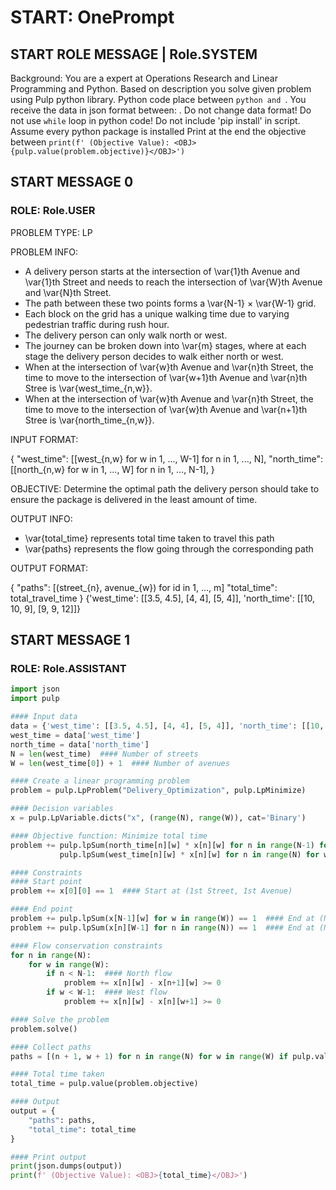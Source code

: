 # START: OnePrompt 
## START ROLE MESSAGE | Role.SYSTEM 
Background: You are a expert at Operations Research and Linear Programming and Python. Based on description you solve given problem using Pulp python library. Python code place between ```python and ```. You receive the data in json format between: <DATA></DATA>. Do not change data format! Do not use `while` loop in python code! Do not include 'pip install' in script. Assume every python package is installed Print at the end the objective between <OBJ></OBJ> `print(f' (Objective Value): <OBJ>{pulp.value(problem.objective)}</OBJ>')`  
## START MESSAGE 0 
### ROLE: Role.USER
<DESCRIPTION>
PROBLEM TYPE: LP

PROBLEM INFO:

- A delivery person starts at the intersection of \var{1}th Avenue and \var{1}th Street and needs to reach the intersection of \var{W}th Avenue and \var{N}th Street.
- The path between these two points forms a \var{N-1} × \var{W-1} grid.
- Each block on the grid has a unique walking time due to varying pedestrian traffic during rush hour.
- The delivery person can only walk north or west.
- The journey can be broken down into \var{m} stages, where at each stage the delivery person decides to walk either north or west.
- When at the intersection of \var{w}th Avenue and \var{n}th Street, the time to move to the intersection of \var{w+1}th Avenue and \var{n}th Stree is \var{west_time_{n,w}}.
- When at the intersection of \var{w}th Avenue and \var{n}th Street, the time to move to the intersection of \var{w}th Avenue and \var{n+1}th Stree is \var{north_time_{n,w}}.

INPUT FORMAT:

{
    "west_time": [[west_{n,w} for w in 1, ..., W-1] for n in 1, ..., N],
    "north_time": [[north_{n,w} for w in 1, ..., W] for n in 1, ..., N-1],
}

OBJECTIVE: Determine the optimal path the delivery person should take to ensure the package is delivered in the least amount of time.

OUTPUT INFO:

- \var{total_time} represents total time taken to travel this path
- \var{paths} represents the flow going through the corresponding path

OUTPUT FORMAT:

{
    "paths": [(street_{n}, avenue_{w}) for id in 1, ..., m]
    "total_time": total_travel_time
}
</DESCRIPTION>
<DATA>
{'west_time': [[3.5, 4.5], [4, 4], [5, 4]], 'north_time': [[10, 10, 9], [9, 9, 12]]}</DATA>


## START MESSAGE 1 
### ROLE: Role.ASSISTANT
```python
import json
import pulp

#### Input data
data = {'west_time': [[3.5, 4.5], [4, 4], [5, 4]], 'north_time': [[10, 10, 9], [9, 9, 12]]}
west_time = data['west_time']
north_time = data['north_time']
N = len(west_time)  #### Number of streets
W = len(west_time[0]) + 1  #### Number of avenues

#### Create a linear programming problem
problem = pulp.LpProblem("Delivery_Optimization", pulp.LpMinimize)

#### Decision variables
x = pulp.LpVariable.dicts("x", (range(N), range(W)), cat='Binary')

#### Objective function: Minimize total time
problem += pulp.lpSum(north_time[n][w] * x[n][w] for n in range(N-1) for w in range(W)) + \
           pulp.lpSum(west_time[n][w] * x[n][w] for n in range(N) for w in range(W-1))

#### Constraints
#### Start point
problem += x[0][0] == 1  #### Start at (1st Street, 1st Avenue)

#### End point
problem += pulp.lpSum(x[N-1][w] for w in range(W)) == 1  #### End at (Nth Street, Wth Avenue)
problem += pulp.lpSum(x[n][W-1] for n in range(N)) == 1  #### End at (Nth Street, Wth Avenue)

#### Flow conservation constraints
for n in range(N):
    for w in range(W):
        if n < N-1:  #### North flow
            problem += x[n][w] - x[n+1][w] >= 0
        if w < W-1:  #### West flow
            problem += x[n][w] - x[n][w+1] >= 0

#### Solve the problem
problem.solve()

#### Collect paths
paths = [(n + 1, w + 1) for n in range(N) for w in range(W) if pulp.value(x[n][w]) == 1]

#### Total time taken
total_time = pulp.value(problem.objective)

#### Output
output = {
    "paths": paths,
    "total_time": total_time
}

#### Print output
print(json.dumps(output))
print(f' (Objective Value): <OBJ>{total_time}</OBJ>')
```

